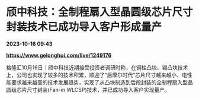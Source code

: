 # 颀中科技：全制程扇入型晶圆级芯片尺寸封装技术已成功导入客户形成量产

**2023-10-16 09:43**

**https://www.gelonghui.com/live/1249176**

格隆汇10月16日｜颀中科技近期接受投资者调研时称，在铜柱凸块、锡凸块技术上，公司也实现了较多的技术积累，顺迎了“后摩尔时代”芯片尺寸越来越小、电性能要求越来越高的技术发展趋势，实现了从凸块制造到后段封装的全制程扇入型晶圆级芯片尺寸封装(Fan-in WLCSP)技术，并已成功导入客户实现量产。